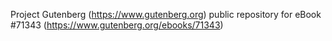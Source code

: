 Project Gutenberg (https://www.gutenberg.org) public repository
for eBook #71343 (https://www.gutenberg.org/ebooks/71343)

